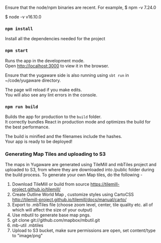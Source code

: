 Ensure that the node/npm binaries are recent. For example,
\$ npm -v
7.24.0

\$ node -v
v16.10.0

### `npm install`

Install all the dependencies needed for the project

### `npm start`

Runs the app in the development mode.<br>
Open [http://localhost:3000](http://localhost:3000) to view it in the browser.

Ensure that the yugaware side is also running using `sbt run` in ~/code/yugaware directory.<br>

The page will reload if you make edits.<br>
You will also see any lint errors in the console.

### `npm run build`

Builds the app for production to the `build` folder.<br>
It correctly bundles React in production mode and optimizes the build for the best performance.

The build is minified and the filenames include the hashes.<br>
Your app is ready to be deployed!

### Generating Map Tiles and uploading to S3

The maps in Yugaware are generated using TileMill and mbTiles project and uploaded to S3, from where they are downloaded into /public folder during the build process.
To generate your own Map tiles, do the following -

1. Download TileMill or build from source https://tilemill-project.github.io/tilemill/
2. Create Outline World Map , customize styles using CartoCSS http://tilemill-project.github.io/tilemill/docs/manual/carto/
3. Export to .mbTiles file (choose zoom level, center, tile quality etc. all of which will affect the size of your output)
4. Use mbutil to generate base map pngs.
5. git clone git://github.com/mapbox/mbutil.git
6. mb-util <our-filename-here>.mbtiles <destination-folder-name>
7. Upload to S3 bucket, make sure permissions are open, set content/type to "image/png"

